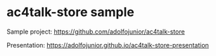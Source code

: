 # ac4talk-store sample

Sample project: https://github.com/adolfojunior/ac4talk-store

Presentation: https://adolfojunior.github.io/ac4talk-store-presentation
